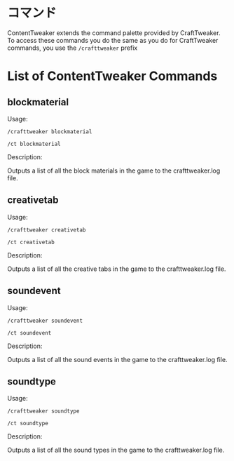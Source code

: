 # コマンド

ContentTweaker extends the command palette provided by CraftTweaker.  
To access these commands you do the same as you do for CraftTweaker commands, you use the `/crafttweaker` prefix


# List of ContentTweaker Commands

## blockmaterial

Usage:

`/crafttweaker blockmaterial`

`/ct blockmaterial`

Description:

Outputs a list of all the block materials in the game to the crafttweaker.log file.


## creativetab

Usage:

`/crafttweaker creativetab`

`/ct creativetab`

Description:

Outputs a list of all the creative tabs in the game to the crafttweaker.log file.


## soundevent

Usage:

`/crafttweaker soundevent`

`/ct soundevent`

Description:

Outputs a list of all the sound events in the game to the crafttweaker.log file.


## soundtype

Usage:

`/crafttweaker soundtype`

`/ct soundtype`

Description:

Outputs a list of all the sound types in the game to the crafttweaker.log file.